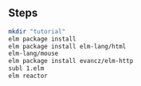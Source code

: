 Steps
------

```bash
mkdir "tutorial"
elm package install
elm package install elm-lang/html
elm-lang/mouse
elm package install evancz/elm-http
subl 1.elm
elm reactor
```
